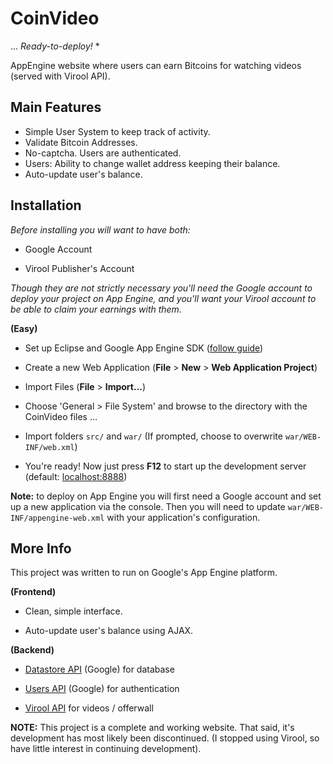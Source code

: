CoinVideo
=========

... *Ready-to-deploy!* *


AppEngine website where users can earn Bitcoins for watching videos (served with Virool API).

Main Features
-------------
* Simple User System to keep track of activity.
* Validate Bitcoin Addresses.
* No-captcha. Users are authenticated.
* Users: Ability to change wallet address keeping their balance.
* Auto-update user's balance.

Installation
------------
*Before installing you will want to have both:*

* Google Account

* Virool Publisher's Account

*Though they are not strictly necessary you'll need the Google account to deploy your project on App Engine, and you'll want your Virool account to be able to claim your earnings with them.*

**(Easy)**

* Set up Eclipse and Google App Engine SDK ([follow guide](https://developers.google.com/appengine/docs/java/tools/eclipse))

* Create a new Web Application (**File** > **New** > **Web Application Project**)

* Import Files (**File** > **Import...**)

* Choose 'General > File System' and browse to the directory with the CoinVideo files ...

* Import folders `src/` and `war/` (If prompted, choose to overwrite `war/WEB-INF/web.xml`)

* You're ready! Now just press **F12** to start up the development server (default: [localhost:8888](http://localhost:8888))

**Note:** to deploy on App Engine you will first need a Google account and set up a new application via the console. Then you will need to update `war/WEB-INF/appengine-web.xml` with your application's configuration.



More Info
---------

This project was written to run on Google's App Engine platform.

**(Frontend)**

* Clean, simple interface.


* Auto-update user's balance using AJAX.

**(Backend)**

* [Datastore API](https://developers.google.com/appengine/docs/java/datastore/http://google.com) (Google) for database

* [Users API](http://google.com) (Google) for authentication

* [Virool API](http://virool.com) for videos / offerwall


**NOTE:** This project is a complete and working website. That said, it's development has most likely
been discontinued. (I stopped using Virool, so have little interest in continuing development).

